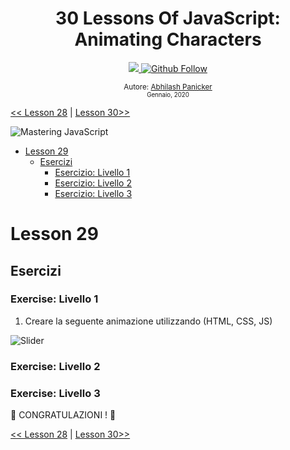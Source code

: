<div align="center">
  <h1> 30 Lessons Of JavaScript: Animating Characters</h1>
  <a class="header-badge" target="_blank" href="https://www.linkedin.com/in/abhilash-panicker-68952b159/">
  <img src="https://img.shields.io/badge/style--5eba00.svg?label=LinkedIn&logo=linkedin&style=social">
  </a>
  <a class="header-badge" target="_blank" href="https://github.com/abpanic/">
  <img alt="Github Follow" src="https://img.shields.io/github/followers/abpanic?style=social">
  </a>

<sub>Autore:
<a href="https://dbugr.vercel.app/" target="_blank">Abhilash Panicker</a><br>
<small> Gennaio, 2020</small>
</sub>

</div>

[<< Lesson 28](../28_Lesson_Mini_project_leaderboard/28_Lesson_mini_project_leaderboard.md) | [Lesson 30>>](../30_Lesson_Mini_project_final/30_Lesson_mini_project_final.md)

![Mastering JavaScript](../../images/banners/Lesson_1_29.png)

- [Lesson 29](#Lesson-29)
	- [Esercizi](#exercises)
		- [Esercizio: Livello 1](#exercise-level-1)
		- [Esercizio: Livello 2](#exercise-level-2)
		- [Esercizio: Livello 3](#exercise-level-3)

# Lesson 29

## Esercizi

### Exercise: Livello 1

1. Creare la seguente animazione utilizzando (HTML, CSS, JS)

![Slider](../../images/projects/dom_min_project_30LessonsOfJavaScript_color_changing_Lesson_9.1.gif)


### Exercise: Livello 2

### Exercise: Livello 3

🎉 CONGRATULAZIONI ! 🎉

[<< Lesson 28](../28_Lesson_Mini_project_leaderboard/28_Lesson_mini_project_leaderboard.md) | [Lesson 30>>](../30_Lesson_Mini_project_final/30_Lesson_mini_project_final.md)